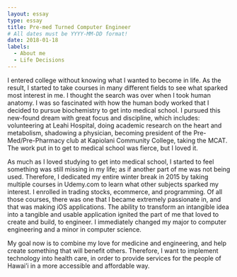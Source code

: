 ```yaml
---
layout: essay
type: essay
title: Pre-med Turned Computer Engineer
# All dates must be YYYY-MM-DD format!
date: 2018-01-18
labels:
  - About me
  - Life Decisions
---
```


I entered college without knowing what I wanted to become in life. As the result, I started to take courses in many different fields to see what sparked most interest in me. I thought the search was over when I took human anatomy. I was so fascinated with how the human body worked that I decided to pursue biochemistry to get into medical school. I pursued this new-found dream with great focus and discipline, which includes: volunteering at Leahi Hospital, doing academic research on the heart and metabolism, shadowing a physician, becoming president of the Pre-Med/Pre-Pharmacy club at Kapiolani Community College, taking the MCAT. The work put in to get to medical school was fierce, but I loved it.

As much as I loved studying to get into medical school, I started to feel something was still missing in my life; as if another part of me was not being used. Therefore, I dedicated my entire winter break in 2015 by taking multiple courses in Udemy.com to learn what other subjects sparked my interest. I enrolled in trading stocks, ecommerce, and programming. Of all those courses, there was one that I became extremely passionate in, and that was making iOS applications. The ability to transform an intangible idea into a tangible and usable application ignited the part of me that loved to create and build, to engineer. I immediately changed my major to computer engineering and a minor in computer science.

My goal now is to combine my love for medicine and engineering, and help create something that will benefit others. Therefore, I want to implement technology into health care, in order to provide services for the people of Hawai’i in a more accessible and affordable way.
